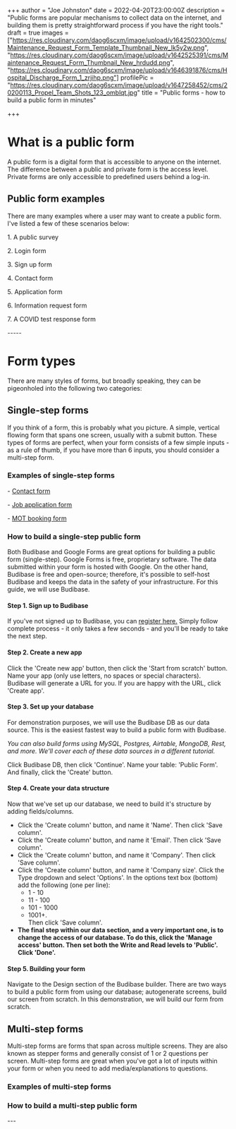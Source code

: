 +++
author = "Joe Johnston"
date = 2022-04-20T23:00:00Z
description = "Public forms are popular mechanisms to collect data on the internet, and building them  is pretty straightforward process if you have the right tools."
draft = true
images = ["https://res.cloudinary.com/daog6scxm/image/upload/v1642502300/cms/Maintenance_Request_Form_Template_Thumbnail_New_lk5y2w.png", "https://res.cloudinary.com/daog6scxm/image/upload/v1642525391/cms/Maintenance_Request_Form_Thumbnail_New_hrdudd.png", "https://res.cloudinary.com/daog6scxm/image/upload/v1646391876/cms/Hospital_Discharge_Form_1_zrjihp.png"]
profilePic = "https://res.cloudinary.com/daog6scxm/image/upload/v1647258452/cms/20200113_Propel_Team_Shots_123_omblqt.jpg"
title = "Public forms - how to build a public form in minutes"

+++
# What is a public form

A public form is a digital form that is accessible to anyone on the internet. The difference between a public and private form is the access level. Private forms are only accessible to predefined users behind a log-in.

## Public form examples

There are many examples where a user may want to create a public form. I've listed a few of these scenarios below:

1\. A public survey

2\. Login form

3\. Sign up form

4\. Contact form

5\. Application form

6\. Information request form

7\. A COVID test response form

\-----

# Form types

There are many styles of forms, but broadly speaking, they can be pigeonholed into the following two categories:

## Single-step forms

If you think of a form, this is probably what you picture. A simple, vertical flowing form that spans one screen, usually with a submit button. These types of forms are perfect, when your form consists of a few simple inputs - as a rule of thumb, if you have more than 6 inputs, you should consider a multi-step form.

### Examples of single-step forms

\- [Contact form](https://budibase.com/contact/)

\- [Job application form](https://bb.budibase.app/app_bb_afdf15d335df499da0932ed736edf7e3#/application/new/row/ro_ta_d0eaf94963834567ba4fc083d7072118_09f124bc805b4a2580898805aa42ba9a)

\- [MOT booking form](https://dva-bookings.nidirect.gov.uk/)

### How to build a single-step public form

Both Budibase and Google Forms are great options for building a public form (single-step). Google Forms is free, proprietary software. The data submitted within your form is hosted with Google. On the other hand, Budibase is free and open-source; therefore, it's possible to self-host Budibase and keeps the data in the safety of your infrastructure. For this guide, we will use Budibase.

#### Step 1. Sign up to Budibase

If you've not signed up to Budibase, you can [register here.](https://account.budibase.app/register "budibase registration") Simply follow complete process - it only takes a few seconds - and you'll be ready to take the next step.

#### Step 2. Create a new app

Click the 'Create new app' button, then click the 'Start from scratch' button. Name your app (only use letters, no spaces or special characters). Budibase will generate a URL for you. If you are happy with the URL, click 'Create app'.

#### Step 3. Set up your database

For demonstration purposes, we will use the Budibase DB as our data source. This is the easiest fastest way to build a public form with Budibase.   
  
_You can also build forms using MySQL, Postgres, Airtable, MongoDB, Rest, and more. We'll cover each of these data sources in a different tutorial._

Click Budibase DB, then click 'Continue'. Name your table: 'Public Form'. And finally, click the 'Create' button.

#### Step 4. Create your data structure

Now that we've set up our database, we need to build it's structure by adding fields/columns.

* Click the 'Create column' button, and name it 'Name'. Then click 'Save column'.
* Click the 'Create column' button, and name it 'Email'. Then click 'Save column'.
* Click the 'Create column' button, and name it 'Company'. Then click 'Save column'.
* Click the 'Create column' button, and name it 'Company size'. Click the Type dropdown and select 'Options'. In the options text box (bottom) add the following (one per line):
  * 1 - 10
  * 11 - 100
  * 101 - 1000
  * 1001+.  
    Then click 'Save column'.
* **The final step within our data section, and a very important one, is to change the access of our database. To do this, click the 'Manage access' button. Then set both the Write and Read levels to 'Public'. Click 'Done'.**

#### Step 5. Building your form

Navigate to the Design section of the Budibase builder. There are two ways to build a public form from using our database; autogenerate screens, build our screen from scratch. In this demonstration, we will build our form from scratch.

## Multi-step forms

Multi-step forms are forms that span across multiple screens. They are also known as stepper forms and generally consist of 1 or 2 questions per screen. Multi-step forms are great when you've got a lot of inputs within your form or when you need to add media/explanations to questions.

### Examples of multi-step forms

### How to build a multi-step public form

\---